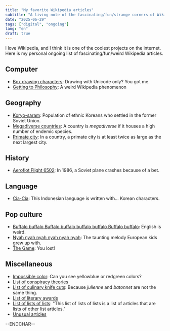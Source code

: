 ```yaml
---
title: "My favorite Wikipedia articles"
subtitle: "A living note of the fascinating/fun/strange corners of Wikipedia"
date: "2025-06-29"
tags: ["digital", "ongoing"]
lang: "en"
draft: true
---
```


I love Wikipedia, and I think it is one of the coolest projects on the internet. Here is my personal ongoing list of fascinating/fun/weird Wikipedia articles.

## Computer

- [Box drawing characters](https://en.wikipedia.org/wiki/Box-drawing_characters): Drawing with Unicode only? You got me.
- [Getting to Philosophy](https://en.wikipedia.org/wiki/Wikipedia:Getting_to_Philosophy): A weird Wikipedia phenomenon

## Geography

- [Koryo-saram](https://en.wikipedia.org/wiki/Koryo-saram): Population of ethnic Koreans who settled in the former Soviet Union.
- [Megadiverse countries](https://en.wikipedia.org/wiki/Megadiverse_countries): A country is _megadiverse_ if it houses a high number of endemic species.
- [Primate city](https://en.wikipedia.org/wiki/Primate_city): In a country, a primate city is at least twice as large as the next largest city.

## History

- [Aeroflot Flight 6502](https://en.wikipedia.org/wiki/Aeroflot_Flight_6502): In 1986, a Soviet plane crashes because of a bet.

## Language

- [Cia-Cia](https://en.wikipedia.org/wiki/Cia-Cia_language): This Indonesian language is written with... Korean characters.

## Pop culture

- [Buffalo buffalo Buffalo buffalo buffalo buffalo Buffalo buffalo](https://en.wikipedia.org/wiki/Buffalo_buffalo_Buffalo_buffalo_buffalo_buffalo_Buffalo_buffalo): English is weird.
- [Nyah nyah nyah nyah nyah nyah](https://en.wikipedia.org/wiki/Nyah_nyah_nyah_nyah_nyah_nyah): The taunting melody European kids grew up with.
- [The Game](<https://en.wikipedia.org/wiki/The_Game_(mind_game)>): You lost!

## Miscellaneous

- [Impossible color](https://en.wikipedia.org/wiki/Impossible_color): Can you see yellowblue or redgreen colors?
- [List of conspiracy theories](https://en.wikipedia.org/wiki/List_of_conspiracy_theories)
- [List of culinary knife cuts](https://en.wikipedia.org/wiki/List_of_culinary_knife_cuts): Because _julienne_ and _batonnet_ are not the same thing.
- [List of literary awards](https://en.wikipedia.org/wiki/List_of_literary_awards)
- [List of lists of lists](https://en.wikipedia.org/wiki/List_of_lists_of_lists): "This list of lists of lists is a list of articles that are lists of other list articles."
- [Unusual articles](https://en.wikipedia.org/wiki/unusual_articles)

--ENDCHAR--
